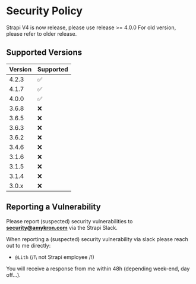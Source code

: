 # Security Policy

Strapi V4 is now release, please use release >= 4.0.0
For old version, please refer to older release.

## Supported Versions

| Version | Supported          |
|---------| ------------------ |
| 4.2.3   | :white_check_mark: |
| 4.1.7   | :white_check_mark: |
| 4.0.0   | :white_check_mark: |
| 3.6.8   | :x: |
| 3.6.5   | :x: |
| 3.6.3   | :x: |
| 3.6.2   | :x: |
| 3.4.6   | :x: |
| 3.1.6   | :x: |
| 3.1.5   | :x: |
| 3.1.4   | :x: |
| 3.0.x   | :x: |

## Reporting a Vulnerability

Please report (suspected) security vulnerabilities to **[security@amykron.com](mailto:security@amykron.com)** via the Strapi Slack.

When reporting a (suspected) security vulnerability via slack please reach out to me directly:
- `@Lith` (/!\ not Strapi employee /!\)

You will receive a response from me within 48h (depending week-end, day off...).

